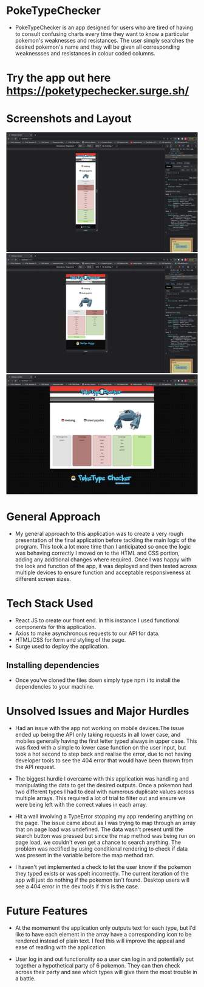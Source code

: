 # PokeTypeChecker
- PokeTypeChecker is an app designed for users who are tired of having to consult confusing charts every time they want to know a particular pokemon's weaknesses and resistances. The user simply searches the desired pokemon's name and they will be given all corresponding weaknessses and resistances in colour coded columns.

# Try the app out here https://poketypechecker.surge.sh/

# Screenshots and Layout
![Getting Started](./wireframe_screenshots/IphoneLayout.png)
![Getting Started](./wireframe_screenshots/IpadLayout.png)
![Getting Started](./wireframe_screenshots/DesktopLayout.png)

# General Approach
- My general approach to this application was to create a very rough presentation of the final application before tackling the main logic of the program. This took a lot more time than I anticipated so once the logic was behaving correctly I moved on to the HTML and CSS portion, adding any additional changes where required. Once I was happy with the look and function of the app, it was deployed and then tested across multiple devices to ensure function and acceptable responsiveness at different screen sizes.

# Tech Stack Used
- React JS to create our front end. In this instance I used functional components for this application.
- Axios to make asynchronous requests to our API for data.
- HTML/CSS for form and styling of the page.
- Surge used to deploy the application.

## Installing dependencies
- Once you've cloned the files down simply type npm i to install the dependencies to your machine.


# Unsolved Issues and Major Hurdles
- Had an issue with the app not working on mobile devices.The issue ended up being the API only taking requests in all lower case, and mobiles generally having the first letter typed always in upper case. This was fixed with a simple to lower case function on the user input, but took a hot second to step back and realise the error, due to not having developer tools to see the 404 error that would have been thrown from the API request.

- The biggest hurdle I overcame with this application was handling and manipulating the data to get the desired outputs. Once a pokemon had two different types I had to deal with numerous duplicate values across multiple arrays. This required a lot of trial to filter out and ensure we were being left with the correct values in each array.

- Hit a wall involving a TypeError stopping my app rendering anything on the page. The issue came about as I was trying to map through an array that on page load was undefined. The data wasn't present until the search button was pressed but since the map method was being run on page load, we couldn't even get a chance to search anything. The problem was rectified by using conditional rendering to check if data was present in the variable before the map method ran.

- I haven't yet implemented a check to let the user know if the pokemon they typed exists or was spelt incorrectly. The current iteration of the app will just do nothing if the pokemon isn't found. Desktop users will see a 404 error in the dev tools if this is the case.

# Future Features
- At the momement the application only outputs text for each type, but I'd like to have each element in the array have a corresponding icon to be rendered instead of plain text. I feel this will improve the appeal and ease of reading with the application.

- User log in and out functionality so a user can log in and potentially put together a hypothetical party of 6 pokemon. They can then check across their party and see which types will give them the most trouble in a battle.
